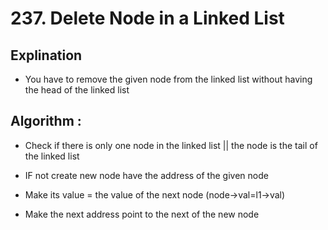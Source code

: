 # 237. Delete Node in a Linked List
 ## Explination 
  - You have to remove the given node from the linked list without having the head of the linked list 
 
 ## Algorithm :
  - Check if there is only one node in the linked list || the node is the tail of the linked list
 
  -  IF not create new node have the address of the given node
  -  Make its value = the value of the next node (node->val=l1->val)
  -  Make the next address point to the next of the new node


